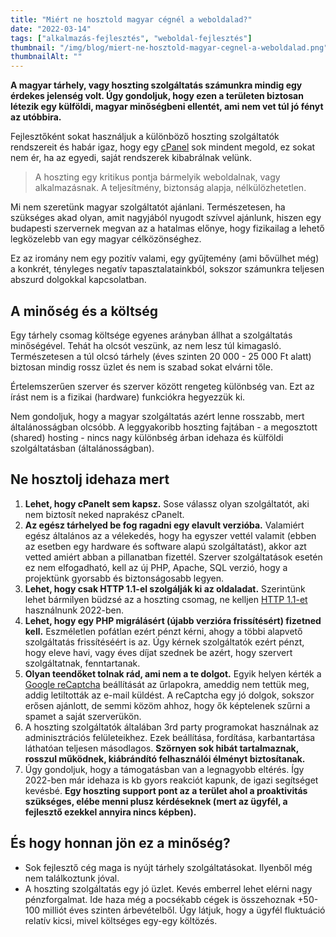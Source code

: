 ```yaml
---
title: "Miért ne hosztold magyar cégnél a weboldalad?"
date: "2022-03-14"
tags: ["alkalmazás-fejlesztés", "weboldal-fejlesztés"]
thumbnail: "/img/blog/miert-ne-hosztold-magyar-cegnel-a-weboldalad.png"
thumbnailAlt: ""
---
```


**A magyar tárhely, vagy hoszting szolgáltatás számunkra mindig egy érdekes jelenség volt. Úgy gondoljuk, hogy ezen a területen biztosan létezik egy külföldi, magyar minőségbeni ellentét, ami nem vet túl jó fényt az utóbbira.**

Fejlesztőként sokat használjuk a különböző hoszting szolgáltatók rendszereit és habár igaz, hogy egy [cPanel](https://cpanel.net/) sok mindent megold, ez sokat nem ér, ha az egyedi, saját rendszerek kibabrálnak velünk.

> A hoszting egy kritikus pontja bármelyik weboldalnak, vagy alkalmazásnak. A teljesítmény, biztonság alapja, nélkülözhetetlen.

Mi nem szeretünk magyar szolgáltatót ajánlani. Természetesen, ha szükséges akad olyan, amit nagyjából nyugodt szívvel ajánlunk, hiszen egy budapesti szervernek megvan az a hatalmas előnye, hogy fizikailag a lehető legközelebb van egy magyar célközönséghez.

Ez az iromány nem egy pozitív valami, egy gyűjtemény (ami bővülhet még) a konkrét, tényleges negatív tapasztalatainkból, sokszor számunkra teljesen abszurd dolgokkal kapcsolatban.

## A minőség és a költség

Egy tárhely csomag költsége egyenes arányban állhat a szolgáltatás minőségével. Tehát ha olcsót veszünk, az nem lesz túl kimagasló. Természetesen a túl olcsó tárhely (éves szinten 20 000 - 25 000 Ft alatt) biztosan mindig rossz üzlet és nem is szabad sokat elvárni tőle.

Értelemszerűen szerver és szerver között rengeteg különbség van. Ezt az írást nem is a fizikai (hardware) funkciókra hegyezzük ki.

Nem gondoljuk, hogy a magyar szolgáltatás azért lenne rosszabb, mert általánosságban olcsóbb. A leggyakoribb hoszting fajtában - a megosztott (shared) hosting - nincs nagy különbség árban idehaza és külföldi szolgáltatásban (általánosságban).

## Ne hosztolj idehaza mert

1. **Lehet, hogy cPanelt sem kapsz.** Sose válassz olyan szolgáltatót, aki nem biztosít neked naprakész cPanelt.
2. **Az egész tárhelyed be fog ragadni egy elavult verzióba.** Valamiért egész általános az a vélekedés, hogy ha egyszer vettél valamit (ebben az esetben egy hardware és software alapú szolgáltatást), akkor azt vetted amiért abban a pillanatban fizettél. Szerver szolgáltatások esetén ez nem elfogadható, kell az új PHP, Apache, SQL verzió, hogy a projektünk gyorsabb és biztonságosabb legyen.
3. **Lehet, hogy csak HTTP 1.1-el szolgálják ki az oldaladat.** Szerintünk lehet bármilyen büdzsé az a hoszting csomag, ne kelljen [HTTP 1.1-et](https://www.google.com/search?q=http+1.1+release+date&oq=http+1.1+release+date&aqs=chrome..69i57.3934j0j7&sourceid=chrome&ie=UTF-8) használnunk 2022-ben.
4. **Lehet, hogy egy PHP migrálásért (újabb verzióra frissítésért) fizetned kell.** Eszméletlen pofátlan ezért pénzt kérni, ahogy a többi alapvető szolgáltatás frissítéséért is az. Úgy kérnek szolgáltatók ezért pénzt, hogy eleve havi, vagy éves díjat szednek be azért, hogy szervert szolgáltatnak, fenntartanak.
5. **Olyan teendőket tolnak rád, ami nem a te dolgot.** Egyik helyen kérték a [Google reCaptcha](https://www.google.com/recaptcha/about/) beállítását az űrlapokra, ameddig nem tettük meg, addig letiltották az e-mail küldést. A reCaptcha egy jó dolgok, sokszor erősen ajánlott, de semmi közöm ahhoz, hogy ők képtelenek szűrni a spamet a saját szerverükön.
6. A hoszting szolgáltatók általában 3rd party programokat használnak az adminisztrációs felületeikhez. Ezek beállítása, fordítása, karbantartása láthatóan teljesen másodlagos. **Szörnyen sok hibát tartalmaznak, rosszul működnek, kiábrándító felhasználói élményt biztosítanak.**
7. Úgy gondoljuk, hogy a támogatásban van a legnagyobb eltérés. Így 2022-ben már idehaza is kb gyors reakciót kapunk, de igazi segítséget kevésbé. **Egy hoszting support pont az a terület ahol a proaktivitás szükséges, elébe menni plusz kérdéseknek (mert az ügyfél, a fejlesztő ezekkel annyira nincs képben).**

## És hogy honnan jön ez a minőség?

- Sok fejlesztő cég maga is nyújt tárhely szolgáltatásokat. Ilyenből még nem találkoztunk jóval.
- A hoszting szolgáltatás egy jó üzlet. Kevés emberrel lehet elérni nagy pénzforgalmat. Ide haza még a pocsékabb cégek is összehoznak +50-100 milliót éves szinten árbevételből. Úgy látjuk, hogy a ügyfél fluktuáció relatív kicsi, mivel költséges egy-egy költözés.
